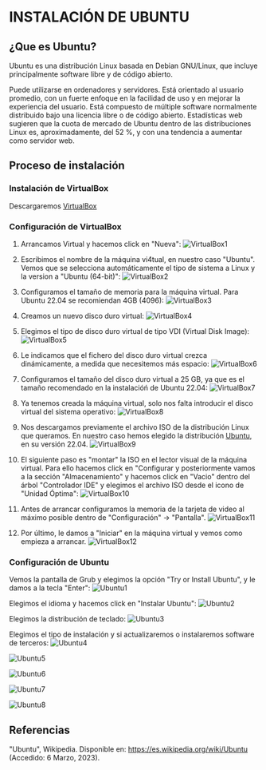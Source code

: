 # INSTALACIÓN DE UBUNTU

## ¿Que es Ubuntu?

Ubuntu es una distribución Linux basada en Debian GNU/Linux, que incluye principalmente software libre y de código abierto.

Puede utilizarse en ordenadores y servidores. Está orientado al usuario promedio, con un fuerte enfoque en la facilidad de uso y en mejorar la experiencia del usuario. Está compuesto de múltiple software normalmente distribuido bajo una licencia libre o de código abierto. Estadísticas web sugieren que la cuota de mercado de Ubuntu dentro de las distribuciones Linux es, aproximadamente, del 52 %, y con una tendencia a aumentar como servidor web.

## Proceso de instalación

### Instalación de VirtualBox

Descargaremos [VirtualBox](https://www.virtualbox.org/)

### Configuración de VirtualBox

1. Arrancamos Virtual y hacemos click en "Nueva":
![VirtualBox1](https://github.com/neusmartinez/InstalacionUbuntu/blob/main/VIRTUALBOX1.png)


2. Escribimos el nombre de la máquina vi4tual, en nuestro caso "Ubuntu". Vemos que se selecciona automáticamente el tipo de sistema a Linux y la version a "Ubuntu (64-bit)":
![VirtualBox2](https://github.com/neusmartinez/InstalacionUbuntu/blob/main/VIRTUALBOX2.png)


3. Configuramos el tamaño de memoria para la máquina virtual. Para Ubuntu 22.04 se recomiendan 4GB (4096):
![VirtualBox3](https://github.com/neusmartinez/InstalacionUbuntu/blob/main/VIRTUALBOX3.png)


4. Creamos un nuevo disco duro virtual:
![VirtualBox4](https://github.com/neusmartinez/InstalacionUbuntu/blob/main/VIRTUALBOX4.png)


5. Elegimos el tipo de disco duro virtual de tipo VDI (Virtual Disk Image):
![VirtualBox5](https://github.com/neusmartinez/InstalacionUbuntu/blob/main/VIRTUALBOX5.png)


6. Le indicamos que el fichero del disco duro virtual crezca dinámicamente, a medida que necesitemos más espacio:
![VirtualBox6](https://github.com/neusmartinez/InstalacionUbuntu/blob/main/VIRTUALBOX6.png)


7. Configuramos el tamaño del disco duro virtual a 25 GB,  ya que es el tamaño recomendado en la instalacióń de Ubuntu 22.04:
![VirtualBox7](https://github.com/neusmartinez/InstalacionUbuntu/blob/main/VIRTUALBOX7.png)


8. Ya tenemos creada la máquina virtual, solo nos falta introducir el disco virtual del sistema operativo:
![VirtualBox8](https://github.com/neusmartinez/InstalacionUbuntu/blob/main/VIRTUALBOX8.png)


9. Nos descargamos previamente el archivo ISO de la distribución Linux que queramos. En nuestro caso hemos elegido la distribución [Ubuntu](https://ubuntu.com/), en su versión 22.04.
![VirtualBox9](https://github.com/neusmartinez/InstalacionUbuntu/blob/main/VIRTUALBOX9.png)


10. El siguiente paso es "montar" la ISO en el lector visual de la máquina virtual. Para ello hacemos click en "Configurar y posteriormente vamos a la sección "Almacenamiento" y hacemos click en "Vacio" dentro del árbol "Controlador IDE"  y elegimos el archivo ISO desde el icono de "Unidad Óptima":
![VirtualBox10](https://github.com/neusmartinez/InstalacionUbuntu/blob/main/VIRTUALBOX10.png)


11. Antes de arrancar configuramos la memoria de la tarjeta de video al máximo posible dentro de "Configuración" -> "Pantalla".
![VirtualBox11](https://github.com/neusmartinez/InstalacionUbuntu/blob/main/VIRTUALBOX11.png)


12. Por último, le damos a "Iniciar" en la máquina virtual y vemos como empieza a arrancar.
![VirtualBox12](https://github.com/neusmartinez/InstalacionUbuntu/blob/main/VIRTUALBOX12.png)


### Configuración de Ubuntu

Vemos la pantalla de Grub y elegimos la opción "Try or Install Ubuntu", y le damos a la tecla "Enter":
![Ubuntu1](https://github.com/neusmartinez/InstalacionUbuntu/blob/main/UBUNTU1.png)


Elegimos el idioma y hacemos click en "Instalar Ubuntu":
![Ubuntu2](https://github.com/neusmartinez/InstalacionUbuntu/blob/main/UBUNTU2.png)


Elegimos la distribución de teclado:
![Ubuntu3](https://github.com/neusmartinez/InstalacionUbuntu/blob/main/UBUNTU3.png)


Elegimos el tipo de instalación y si actualizaremos o instalaremos software de terceros:
![Ubuntu4](https://github.com/neusmartinez/InstalacionUbuntu/blob/main/UBUNTU4.png)



![Ubuntu5](https://github.com/neusmartinez/InstalacionUbuntu/blob/main/UBUNTU5.png)



![Ubuntu6](https://github.com/neusmartinez/InstalacionUbuntu/blob/main/UBUNTU6.png)



![Ubuntu7](https://github.com/neusmartinez/InstalacionUbuntu/blob/main/UBUNTU7.png)



![Ubuntu8](https://github.com/neusmartinez/InstalacionUbuntu/blob/main/UBUNTU8.png)



## Referencias
"Ubuntu", Wikipedia. Disponible en: https://es.wikipedia.org/wiki/Ubuntu (Accedido: 6 Marzo, 2023). 
